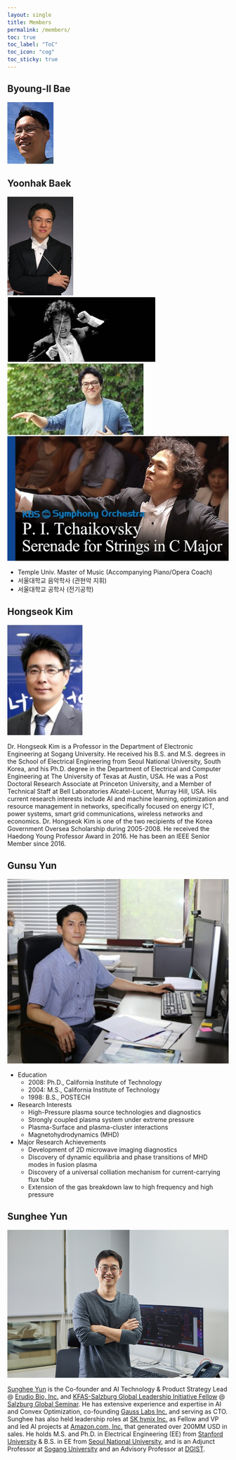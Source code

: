 ```yaml
---
layout: single
title: Members
permalink: /members/
toc: true
toc_label: "ToC"
toc_icon: "cog"
toc_sticky: true
---
```


<head>
	<link rel="stylesheet" href="/resource/styles.css">
</head>


<h2 id="byoung-il">
	Byoung-Il Bae
<!--- Assistant Professor @ University of Connecticut, School of Medicine, Department of Neuroscience-->
</h2>

<div class="img-container">
<img src="/assets/images/bio-photos/babang.png">
</div>

<h2 id="yoonhak">
	Yoonhak Baek<!-- Professor @ Youngnam University-->
</h2>

<div class="img-container">
<img src="/assets/images/bio-photos/yoonhak-01.jpg">
</div>
<div class="img-container">
<img src="/assets/images/bio-photos/yoonhak-03.jpeg">
</div>
<div class="img-container">
<img src="/assets/images/bio-photos/yoonhak-04.jpeg">
</div>
<div class="img-container">
<img src="/assets/images/bio-photos/yoonhak-05.jpg">
</div>

<p>
<ul>
<li>
	Temple Univ. Master of Music (Accompanying Piano/Opera Coach)
</li>
<li>
	서울대학교 음악학사 (관현악 지휘)
</li>
<li>
	서울대학교 공학사 (전기공학)
</li>
</ul>
</p>

<h2 id="hongseok">
	Hongseok Kim<!-- Professor @ Sogang University-->
</h2>

<div class="img-container">
<img src="/assets/images/bio-photos/hongseok-01.jpg">
</div>

<p>
Dr. Hongseok Kim is a Professor in the Department of Electronic Engineering at Sogang University. He received his B.S. and M.S. degrees in the School of Electrical Engineering from Seoul National University, South Korea, and his Ph.D. degree in the Department of Electrical and Computer Engineering at The University of Texas at Austin, USA. He was a Post Doctoral Research Associate at Princeton University, and a Member of Technical Staff at Bell Laboratories Alcatel-Lucent, Murray Hill, USA. His current research interests include AI and machine learning, optimization and resource management in networks, specifically focused on energy ICT, power systems, smart grid communications, wireless networks and economics. Dr. Hongseok Kim is one of the two recipients of the Korea Government Oversea Scholarship during 2005-2008. He received the Haedong Young Professor Award in 2016. He has been an IEEE Senior Member since 2016.
</p>

<h2 id="gunsun">
	Gunsu Yun<!-- Professor @ POSTECH-->
</h2>

<div class="img-container">
<img src="/assets/images/bio-photos/gunsu-01.jpg">
</div>

<p>
<ul>
<li>
	Education
	<ul>
	<li>
		2008: Ph.D., California Institute of Technology
	</li>
	<li>
		2004: M.S., California Institute of Technology
	</li>
	<li>
		1998: B.S., POSTECH
	</li>
	</ul>
</li>
<li>
	Research Interests
	<ul>
	<li>
		High-Pressure plasma source technologies and diagnostics
	</li>
	<li>
		Strongly coupled plasma system under extreme pressure
	</li>
	<li>
		Plasma-Surface and plasma-cluster interactions
	</li>
	<li>
		Magnetohydrodynamics (MHD)
	</li>
	</ul>
</li>
<li>
	Major Research Achievements
	<ul>
	<li>
		Development of 2D microwave imaging diagnostics
	</li>
	<li>
		Discovery of dynamic equilibria and phase transitions of MHD modes in fusion plasma
	</li>
	<li>
		Discovery of a universal colliation mechanism for current-carrying flux tube
	</li>
	<li>
		Extension of the gas breakdown law to high frequency and high pressure
	</li>
	</ul>
</li>
</ul>
</p>

<h2 id="sunghee">
	Sunghee Yun<!-- Co-Founder &amp; CTO @ Erudio Bio, Inc.-->
</h2>

<div class="img-container">
<img src="/assets/images/bio-photos/sunghee-04.jpg">
</div>

<p>
<a href="https://www.linkedin.com/in/sungheeyun/">Sunghee Yun</a>
is the Co-founder and AI Technology &amp; Product Strategy Lead
@ <a href="https://sungheeyun-erudio.github.io/">Erudio Bio, Inc.</a>
and
<a href="https://www.salzburgglobal.org/people?userID=55317&eventID=11076">KFAS-Salzburg Global Leadership Initiative Fellow</a>
@
<a href="https://www.salzburgglobal.org/">Salzburg Global Seminar</a>.
He has extensive experience and expertise in AI and Convex Optimization,
co-founding <a href="https://www.gausslabs.ai/">Gauss Labs Inc.</a> and serving as CTO.
Sunghee has also held leadership roles at <a href="https://www.skhynix.com/">SK hynix Inc.</a> as Fellow and VP
and led AI projects at <a href="amazon.com">Amazon.com, Inc.</a> that generated over 200MM USD in sales.
He holds M.S. and Ph.D. in Electrical Engineering (EE) from <a href="stanford.edu">Stanford University</a>
&amp; B.S. in EE from <a href="https://en.snu.ac.kr">Seoul National University</a>,
and
is an Adjunct Professor at <a href="https://sogang.ac.kr/en">Sogang University</a>
and an Advisory Professor at <a href="https://dgist.ac.kr/">DGIST</a>.
</p>


